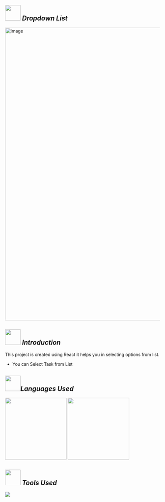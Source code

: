 ## <img src="https://encrypted-tbn0.gstatic.com/images?q=tbn:ANd9GcT5LfIIJAYjUO0Tw4dSI78YpZEpi7hNims5DQ&usqp=CAU " height="50" width="50"> *Dropdown List* 


<img width="949" alt="image" src="https://user-images.githubusercontent.com/52633654/202897145-c12ef2a4-cf19-43e7-9bbd-8bede01dee74.png">


## <img src="https://www.pngitem.com/pimgs/m/164-1644036_business-icons-vol-introduction-icon-hd-png-download.png" height="50" width="50"> *Introduction*
This project is created using React it helps you in selecting options from list. 

<ul>
 <li>You can Select Task from List</li>
</ul>

## <img src="https://encrypted-tbn0.gstatic.com/images?q=tbn:ANd9GcRq5g17v0fgUueSLLnMHG0_E3twOYt1Y1U8-g&usqp=CAU" height="50" width="50">*Languages Used*
<img src="https://www.patterns.dev/img/reactjs/react-logo@3x.svg" height="200px" width="200px">
<img src="https://img.freepik.com/premium-vector/modern-flat-design-xml-file-icon-web-simple-style_599062-556.jpg?w=2000" height="200px" width="200px">

## <img src="https://encrypted-tbn0.gstatic.com/images?q=tbn:ANd9GcT4__Lyi4lFZc-uEuIPnfHSydH0gbwcakKD_A&usqp=CAU" height="50" width="50"> *Tools Used*
<img src="https://encrypted-tbn0.gstatic.com/images?q=tbn:ANd9GcRuk5Ol6GiJmqH-eV-PP49qY8BTBGjxHFjPPOeTTRH8IquI5kASz-n2I4_ekKGbbjn-63Y&usqp=CAU">


